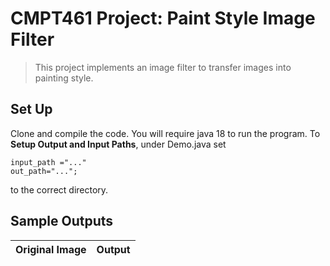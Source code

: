# CMPT461 Project: Paint Style Image Filter

> This project implements an image filter to transfer images into painting style.


Set Up
-----------------------------------------------------

Clone and compile the code. You will require java 18 to run the program.
To **Setup Output and Input Paths**, under Demo.java set 

    input_path ="..."
    out_path="...";

to the correct directory.


Sample Outputs
-----------------------------------------------------
| Original Image                              | Output                                      |   
| ------------------------------------------- | ------------------------------------------- | 

